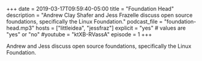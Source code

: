 +++
date = 2019-03-17T09:59:40-05:00
title = "Foundation Head"
description = "Andrew Clay Shafer and Jess Frazelle discuss open source foundations, specifically the Linux Foundation."
podcast_file = "foundation-head.mp3"
hosts = ["littleidea", "jessfraz"]
explicit = "yes" # values are "yes" or "no"
#youtube = "ktXB-RVassA"
episode = 1
+++

Andrew and Jess discuss open source foundations, specifically the Linux
Foundation.
